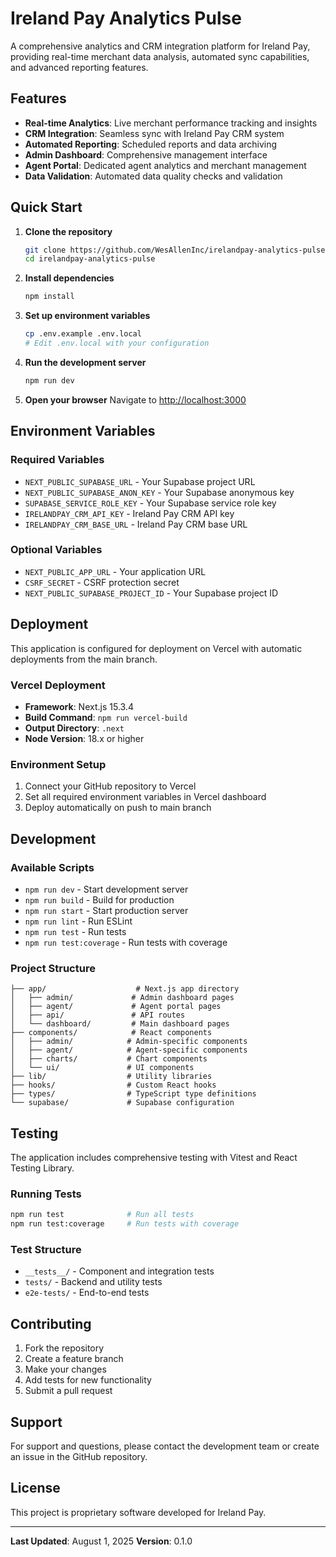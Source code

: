 # Ireland Pay Analytics Pulse

A comprehensive analytics and CRM integration platform for Ireland Pay, providing real-time merchant data analysis, automated sync capabilities, and advanced reporting features.

## Features

- **Real-time Analytics**: Live merchant performance tracking and insights
- **CRM Integration**: Seamless sync with Ireland Pay CRM system
- **Automated Reporting**: Scheduled reports and data archiving
- **Admin Dashboard**: Comprehensive management interface
- **Agent Portal**: Dedicated agent analytics and merchant management
- **Data Validation**: Automated data quality checks and validation

## Quick Start

1. **Clone the repository**
   ```bash
   git clone https://github.com/WesAllenInc/irelandpay-analytics-pulse.git
   cd irelandpay-analytics-pulse
   ```

2. **Install dependencies**
   ```bash
   npm install
   ```

3. **Set up environment variables**
   ```bash
   cp .env.example .env.local
   # Edit .env.local with your configuration
   ```

4. **Run the development server**
   ```bash
   npm run dev
   ```

5. **Open your browser**
   Navigate to [http://localhost:3000](http://localhost:3000)

## Environment Variables

### Required Variables
- `NEXT_PUBLIC_SUPABASE_URL` - Your Supabase project URL
- `NEXT_PUBLIC_SUPABASE_ANON_KEY` - Your Supabase anonymous key
- `SUPABASE_SERVICE_ROLE_KEY` - Your Supabase service role key
- `IRELANDPAY_CRM_API_KEY` - Ireland Pay CRM API key
- `IRELANDPAY_CRM_BASE_URL` - Ireland Pay CRM base URL

### Optional Variables
- `NEXT_PUBLIC_APP_URL` - Your application URL
- `CSRF_SECRET` - CSRF protection secret
- `NEXT_PUBLIC_SUPABASE_PROJECT_ID` - Your Supabase project ID

## Deployment

This application is configured for deployment on Vercel with automatic deployments from the main branch.

### Vercel Deployment
- **Framework**: Next.js 15.3.4
- **Build Command**: `npm run vercel-build`
- **Output Directory**: `.next`
- **Node Version**: 18.x or higher

### Environment Setup
1. Connect your GitHub repository to Vercel
2. Set all required environment variables in Vercel dashboard
3. Deploy automatically on push to main branch

## Development

### Available Scripts
- `npm run dev` - Start development server
- `npm run build` - Build for production
- `npm run start` - Start production server
- `npm run lint` - Run ESLint
- `npm run test` - Run tests
- `npm run test:coverage` - Run tests with coverage

### Project Structure
```
├── app/                    # Next.js app directory
│   ├── admin/             # Admin dashboard pages
│   ├── agent/             # Agent portal pages
│   ├── api/               # API routes
│   └── dashboard/         # Main dashboard pages
├── components/            # React components
│   ├── admin/            # Admin-specific components
│   ├── agent/            # Agent-specific components
│   ├── charts/           # Chart components
│   └── ui/               # UI components
├── lib/                  # Utility libraries
├── hooks/                # Custom React hooks
├── types/                # TypeScript type definitions
└── supabase/             # Supabase configuration
```

## Testing

The application includes comprehensive testing with Vitest and React Testing Library.

### Running Tests
```bash
npm run test              # Run all tests
npm run test:coverage     # Run tests with coverage
```

### Test Structure
- `__tests__/` - Component and integration tests
- `tests/` - Backend and utility tests
- `e2e-tests/` - End-to-end tests

## Contributing

1. Fork the repository
2. Create a feature branch
3. Make your changes
4. Add tests for new functionality
5. Submit a pull request

## Support

For support and questions, please contact the development team or create an issue in the GitHub repository.

## License

This project is proprietary software developed for Ireland Pay.

---

**Last Updated**: August 1, 2025
**Version**: 0.1.0
